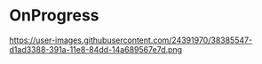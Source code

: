 # OnProgress

https://user-images.githubusercontent.com/24391970/38385547-d1ad3388-391a-11e8-84dd-14a689567e7d.png

